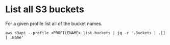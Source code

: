# List all S3 buckets

For a given profile list all of the bucket names. 

`aws s3api --profile <PROFILENAME> list-buckets | jq -r '.Buckets | .[] | .Name'`
